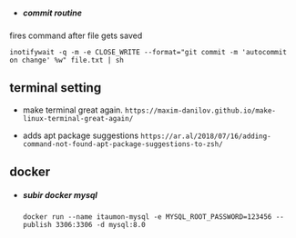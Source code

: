 
- ##### commit routine
fires command after file gets saved

`inotifywait -q -m -e CLOSE_WRITE --format="git commit -m 'autocommit on change' %w" file.txt | sh`

## terminal setting

- make terminal great again.
    `https://maxim-danilov.github.io/make-linux-terminal-great-again/`

- adds apt package suggestions
    `https://ar.al/2018/07/16/adding-command-not-found-apt-package-suggestions-to-zsh/`

## docker

- ##### subir docker mysql
    `docker run --name itaumon-mysql -e MYSQL_ROOT_PASSWORD=123456 --publish 3306:3306 -d mysql:8.0`
